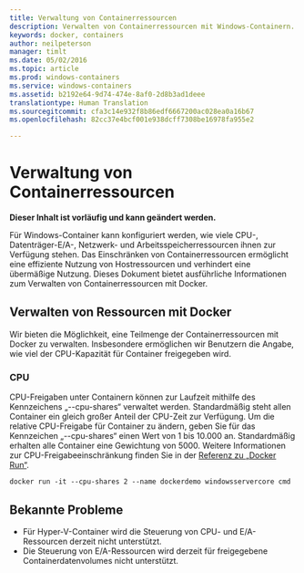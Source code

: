 ```yaml
---
title: Verwaltung von Containerressourcen
description: Verwalten von Containerressourcen mit Windows-Containern.
keywords: docker, containers
author: neilpeterson
manager: timlt
ms.date: 05/02/2016
ms.topic: article
ms.prod: windows-containers
ms.service: windows-containers
ms.assetid: b2192e64-9d74-474e-8af0-2d8b3ad1deee
translationtype: Human Translation
ms.sourcegitcommit: cfa3c14e932f8b86edf6667200ac028ea0a16b67
ms.openlocfilehash: 82cc37e4bcf001e938dcff7308be16978fa955e2

---
```


# Verwaltung von Containerressourcen

**Dieser Inhalt ist vorläufig und kann geändert werden.** 

Für Windows-Container kann konfiguriert werden, wie viele CPU-, Datenträger-E/A-, Netzwerk- und Arbeitsspeicherressourcen ihnen zur Verfügung stehen. Das Einschränken von Containerressourcen ermöglicht eine effiziente Nutzung von Hostressourcen und verhindert eine übermäßige Nutzung. Dieses Dokument bietet ausführliche Informationen zum Verwalten von Containerressourcen mit Docker.

## Verwalten von Ressourcen mit Docker 

Wir bieten die Möglichkeit, eine Teilmenge der Containerressourcen mit Docker zu verwalten. Insbesondere ermöglichen wir Benutzern die Angabe, wie viel der CPU-Kapazität für Container freigegeben wird. 

### CPU

CPU-Freigaben unter Containern können zur Laufzeit mithilfe des Kennzeichens „--cpu-shares“ verwaltet werden. Standardmäßig steht allen Container ein gleich großer Anteil der CPU-Zeit zur Verfügung. Um die relative CPU-Freigabe für Container zu ändern, geben Sie für das Kennzeichen „--cpu-shares“ einen Wert von 1 bis 10.000 an. Standardmäßig erhalten alle Container eine Gewichtung von 5000. Weitere Informationen zur CPU-Freigabeeinschränkung finden Sie in der [Referenz zu „Docker Run“]( https://docs.docker.com/engine/reference/run/#cpu-share-constraint). 

```none 
docker run -it --cpu-shares 2 --name dockerdemo windowsservercore cmd
```

## Bekannte Probleme

- Für Hyper-V-Container wird die Steuerung von CPU- und E/A-Ressourcen derzeit nicht unterstützt.
- Die Steuerung von E/A-Ressourcen wird derzeit für freigegebene Containerdatenvolumes nicht unterstützt.


<!--HONumber=Jun16_HO4-->


